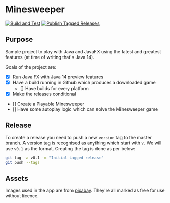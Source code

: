 # Minesweeper

[![Build and Test](https://github.com/irishshagua/minesweeper/workflows/Build%20and%20Test/badge.svg)](https://github.com/irishshagua/minesweeper/actions?query=workflow%3A%22Build+and+Test%22)
[![Publish Tagged Releases](https://github.com/irishshagua/minesweeper/workflows/Publish%20Tagged%20Releases/badge.svg)](https://github.com/irishshagua/minesweeper/releases)

## Purpose
Sample project to play with Java and JavaFX using the latest and greatest features (at time of writing that's Java 14).

Goals of the project are:    
 - [x] Run Java FX with Java 14 preview features
 - [x] Have a build running in Github which produces a downloaded game
   * [] Have builds for every platform 
 - [x] Make the releases conditional
 - [] Create a Playable Minesweeper
 - [] Have some autoplay logic which can solve the Minesweeper game

## Release
To create a release you need to push a new `version` tag to the master branch. A version tag is recognised as anything which start with `v`. We will use `v0.1` as the format. Creating the tag is done as per below:

```bash
git tag -a v0.1 -m "Initial tagged release"
git push --tags
```

## Assets
Images used in the app are from [pixabay](https://pixabay.com/). They're all marked as free for use without licence.
